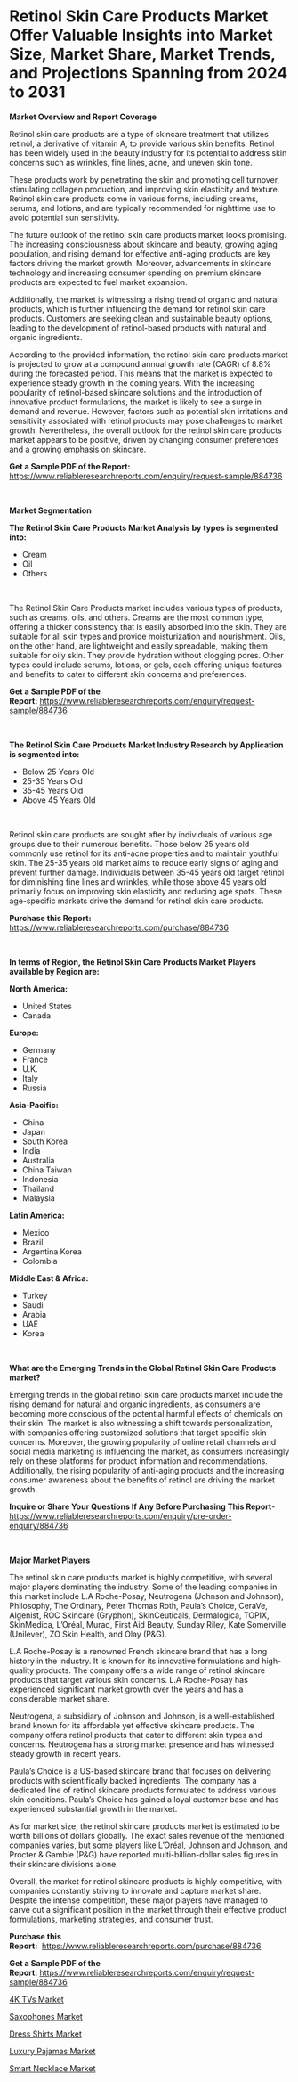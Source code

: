 <p><h1>Retinol Skin Care Products Market Offer Valuable Insights into Market Size, Market Share, Market Trends, and Projections Spanning from 2024 to 2031</h1></p><p><strong>Market Overview and Report Coverage</strong></p>
<p><p>Retinol skin care products are a type of skincare treatment that utilizes retinol, a derivative of vitamin A, to provide various skin benefits. Retinol has been widely used in the beauty industry for its potential to address skin concerns such as wrinkles, fine lines, acne, and uneven skin tone.</p><p>These products work by penetrating the skin and promoting cell turnover, stimulating collagen production, and improving skin elasticity and texture. Retinol skin care products come in various forms, including creams, serums, and lotions, and are typically recommended for nighttime use to avoid potential sun sensitivity.</p><p>The future outlook of the retinol skin care products market looks promising. The increasing consciousness about skincare and beauty, growing aging population, and rising demand for effective anti-aging products are key factors driving the market growth. Moreover, advancements in skincare technology and increasing consumer spending on premium skincare products are expected to fuel market expansion.</p><p>Additionally, the market is witnessing a rising trend of organic and natural products, which is further influencing the demand for retinol skin care products. Customers are seeking clean and sustainable beauty options, leading to the development of retinol-based products with natural and organic ingredients.</p><p>According to the provided information, the retinol skin care products market is projected to grow at a compound annual growth rate (CAGR) of 8.8% during the forecasted period. This means that the market is expected to experience steady growth in the coming years. With the increasing popularity of retinol-based skincare solutions and the introduction of innovative product formulations, the market is likely to see a surge in demand and revenue. However, factors such as potential skin irritations and sensitivity associated with retinol products may pose challenges to market growth. Nevertheless, the overall outlook for the retinol skin care products market appears to be positive, driven by changing consumer preferences and a growing emphasis on skincare.</p></p>
<p><strong>Get a Sample PDF of the Report:</strong> <a href="https://www.reliableresearchreports.com/enquiry/request-sample/884736">https://www.reliableresearchreports.com/enquiry/request-sample/884736</a></p>
<p>&nbsp;</p>
<p><strong>Market Segmentation</strong></p>
<p><strong>The Retinol Skin Care Products Market Analysis by types is segmented into:</strong></p>
<p><ul><li>Cream</li><li>Oil</li><li>Others</li></ul></p>
<p>&nbsp;</p>
<p><p>The Retinol Skin Care Products market includes various types of products, such as creams, oils, and others. Creams are the most common type, offering a thicker consistency that is easily absorbed into the skin. They are suitable for all skin types and provide moisturization and nourishment. Oils, on the other hand, are lightweight and easily spreadable, making them suitable for oily skin. They provide hydration without clogging pores. Other types could include serums, lotions, or gels, each offering unique features and benefits to cater to different skin concerns and preferences.</p></p>
<p><strong>Get a Sample PDF of the Report:</strong>&nbsp;<a href="https://www.reliableresearchreports.com/enquiry/request-sample/884736">https://www.reliableresearchreports.com/enquiry/request-sample/884736</a></p>
<p>&nbsp;</p>
<p><strong>The Retinol Skin Care Products Market Industry Research by Application is segmented into:</strong></p>
<p><ul><li>Below 25 Years Old</li><li>25-35 Years Old</li><li>35-45 Years Old</li><li>Above 45 Years Old</li></ul></p>
<p>&nbsp;</p>
<p><p>Retinol skin care products are sought after by individuals of various age groups due to their numerous benefits. Those below 25 years old commonly use retinol for its anti-acne properties and to maintain youthful skin. The 25-35 years old market aims to reduce early signs of aging and prevent further damage. Individuals between 35-45 years old target retinol for diminishing fine lines and wrinkles, while those above 45 years old primarily focus on improving skin elasticity and reducing age spots. These age-specific markets drive the demand for retinol skin care products.</p></p>
<p><strong>Purchase this Report:</strong>&nbsp; <a href="https://www.reliableresearchreports.com/purchase/884736">https://www.reliableresearchreports.com/purchase/884736</a></p>
<p>&nbsp;</p>
<p><strong>In terms of Region, the Retinol Skin Care Products Market Players available by Region are:</strong></p>
<p>
    <p> <strong> North America: </strong>
        <ul>
            <li>United States</li>
            <li>Canada</li>
        </ul>
        </p> 
    <p> <strong> Europe: </strong>
        <ul>
            <li>Germany</li>
            <li>France</li>
            <li>U.K.</li>
            <li>Italy</li>
            <li>Russia</li>
        </ul>
        </p> 
    <p> <strong> Asia-Pacific: </strong>
        <ul>
            <li>China</li>
            <li>Japan</li>
            <li>South Korea</li>
            <li>India</li>
            <li>Australia</li>
            <li>China Taiwan</li>
            <li>Indonesia</li>
            <li>Thailand</li>
            <li>Malaysia</li>
        </ul>
        </p> 
    <p> <strong> Latin America: </strong>
        <ul>
            <li>Mexico</li>
            <li>Brazil</li>
            <li>Argentina Korea</li>
            <li>Colombia</li>
        </ul>
        </p> 
    <p> <strong> Middle East & Africa: </strong>
        <ul>
            <li>Turkey</li>
            <li>Saudi</li>
            <li>Arabia</li>
            <li>UAE</li>
            <li>Korea</li>
        </ul>
    </p>
    </p>
<p>&nbsp;</p>
<p><strong>What are the Emerging Trends in the Global Retinol Skin Care Products market?</strong></p>
<p><p>Emerging trends in the global retinol skin care products market include the rising demand for natural and organic ingredients, as consumers are becoming more conscious of the potential harmful effects of chemicals on their skin. The market is also witnessing a shift towards personalization, with companies offering customized solutions that target specific skin concerns. Moreover, the growing popularity of online retail channels and social media marketing is influencing the market, as consumers increasingly rely on these platforms for product information and recommendations. Additionally, the rising popularity of anti-aging products and the increasing consumer awareness about the benefits of retinol are driving the market growth.</p></p>
<p><strong>Inquire or Share Your Questions If Any Before Purchasing This Report</strong>- <a href="https://www.reliableresearchreports.com/enquiry/pre-order-enquiry/884736">https://www.reliableresearchreports.com/enquiry/pre-order-enquiry/884736</a></p>
<p>&nbsp;</p>
<p><strong>Major Market Players</strong></p>
<p><p>The retinol skin care products market is highly competitive, with several major players dominating the industry. Some of the leading companies in this market include L.A Roche-Posay, Neutrogena (Johnson and Johnson), Philosophy, The Ordinary, Peter Thomas Roth, Paula’s Choice, CeraVe, Algenist, ROC Skincare (Gryphon), SkinCeuticals, Dermalogica, TOPIX, SkinMedica, L’Oréal, Murad, First Aid Beauty, Sunday Riley, Kate Somerville (Unilever), ZO Skin Health, and Olay (P&G).</p><p>L.A Roche-Posay is a renowned French skincare brand that has a long history in the industry. It is known for its innovative formulations and high-quality products. The company offers a wide range of retinol skincare products that target various skin concerns. L.A Roche-Posay has experienced significant market growth over the years and has a considerable market share.</p><p>Neutrogena, a subsidiary of Johnson and Johnson, is a well-established brand known for its affordable yet effective skincare products. The company offers retinol products that cater to different skin types and concerns. Neutrogena has a strong market presence and has witnessed steady growth in recent years.</p><p>Paula’s Choice is a US-based skincare brand that focuses on delivering products with scientifically backed ingredients. The company has a dedicated line of retinol skincare products formulated to address various skin conditions. Paula’s Choice has gained a loyal customer base and has experienced substantial growth in the market.</p><p>As for market size, the retinol skincare products market is estimated to be worth billions of dollars globally. The exact sales revenue of the mentioned companies varies, but some players like L’Oréal, Johnson and Johnson, and Procter & Gamble (P&G) have reported multi-billion-dollar sales figures in their skincare divisions alone.</p><p>Overall, the market for retinol skincare products is highly competitive, with companies constantly striving to innovate and capture market share. Despite the intense competition, these major players have managed to carve out a significant position in the market through their effective product formulations, marketing strategies, and consumer trust.</p></p>
<p><strong>Purchase this Report:</strong>&nbsp;&nbsp;<a href="https://www.reliableresearchreports.com/purchase/884736">https://www.reliableresearchreports.com/purchase/884736</a></p>
<p></p>
<p><strong>Get a Sample PDF of the Report:</strong>&nbsp;<a href="https://www.reliableresearchreports.com/enquiry/request-sample/884736">https://www.reliableresearchreports.com/enquiry/request-sample/884736</a></p>
<p><p><a href="https://github.com/RickHolmes3/Market-Research-Report-List-2/blob/main/4k-tvs-market.md">4K TVs Market</a></p><p><a href="https://github.com/BryceTownsendr/Market-Research-Report-List-2/blob/main/saxophones-market.md">Saxophones Market</a></p><p><a href="https://github.com/CliffMedina6/Market-Research-Report-List-2/blob/main/dress-shirts-market.md">Dress Shirts Market</a></p><p><a href="https://github.com/WillieWoodard/Market-Research-Report-List-2/blob/main/luxury-pajamas-market.md">Luxury Pajamas Market</a></p><p><a href="https://github.com/PeterParrish5/Market-Research-Report-List-2/blob/main/smart-necklace-market.md">Smart Necklace Market</a></p></p>